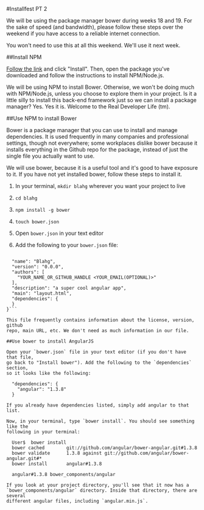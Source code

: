 #Installfest PT 2

We will be using the package manager bower during weeks 18 and 19.
For the sake of speed (and bandwidth), please follow these steps over
the weekend if you have access to a reliable internet connection.

You won't need to use this at all this weekend. We'll use it next week.


##Install NPM

[Follow the link](http://nodejs.org/) and click "Install". Then, open
the package you've downloaded and follow the instructions to install
NPM/Node.js.

We will be using NPM to install Bower. Otherwise, we won't be doing much
with NPM/Node.js, unless you choose to explore them in your project. Is
it a little silly to install this back-end framework just so we can install
a package manager? Yes. Yes it is. Welcome to the Real Developer Life (tm).


##Use NPM to install Bower

Bower is a package manager that you can use to install and manage dependencies.
It is used frequently in many companies and professional settings, though not
everywhere; some workplaces dislike bower because it installs everything in the
Github repo for the package, instead of just the single file you actually want
to use.

We will use bower, because it is a useful tool and it's good to have exposure
to it. If you have not yet installed bower, follow these steps to install it.

1) In your terminal, `mkdir blahg` wherever you want your project to live

2) `cd blahg`

3) `npm install -g bower`

4) `touch bower.json`

5) Open `bower.json` in your text editor

6) Add the following to your `bower.json` file:

  ```{

    "name": "Blahg",  
    "version": "0.0.0", 
    "authors": [  
      "YOUR_NAME_OR_GITHUB_HANDLE <YOUR_EMAIL(OPTIONAL)>" 
    ],  
    "description": "a super cool angular app",  
    "main": "layout.html",  
    "dependencies": { 
    } 
  }```

This file frequently contains information about the license, version, github
repo, main URL, etc. We don't need as much information in our file.

##Use bower to install AngularJS

Open your `bower.json` file in your text editor (if you don't have that file,
go back to "Install bower"). Add the following to the `dependencies` section,
so it looks like the following:

    "dependencies": {
      "angular": "1.3.8"
    }

If you already have dependencies listed, simply add angular to that list.

Now, in your terminal, type `bower install`. You should see something like the 
following in your terminal:

    User$  bower install
    bower cached        git://github.com/angular/bower-angular.git#1.3.8
    bower validate      1.3.8 against git://github.com/angular/bower-angular.git#*
    bower install       angular#1.3.8

    angular#1.3.8 bower_components/angular

If you look at your project directory, you'll see that it now has a 
`bower_components/angular` directory. Inside that directory, there are several 
different angular files, including `angular.min.js`.